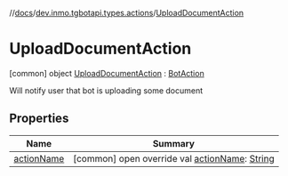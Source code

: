 //[docs](../../../index.md)/[dev.inmo.tgbotapi.types.actions](../index.md)/[UploadDocumentAction](index.md)



# UploadDocumentAction  
 [common] object [UploadDocumentAction](index.md) : [BotAction](../-bot-action/index.md)

Will notify user that bot is uploading some document

   


## Properties  
  
|  Name |  Summary | 
|---|---|
| <a name="dev.inmo.tgbotapi.types.actions/UploadDocumentAction/actionName/#/PointingToDeclaration/"></a>[actionName](action-name.md)| <a name="dev.inmo.tgbotapi.types.actions/UploadDocumentAction/actionName/#/PointingToDeclaration/"></a> [common] open override val [actionName](action-name.md): [String](https://kotlinlang.org/api/latest/jvm/stdlib/kotlin/-string/index.html)   <br>|

